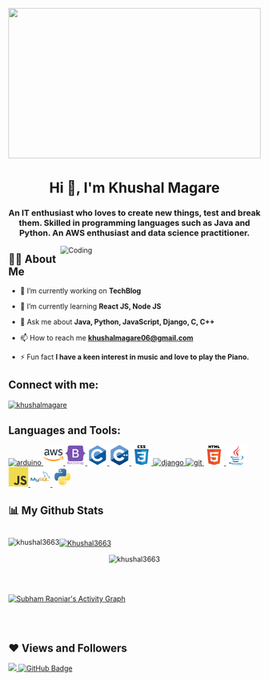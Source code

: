 <a href="#" ><img width="100%" heaight="auto" src="https://i.imgur.com/iXuL1HG.png" height="300px"></a>
<h1 align="center">Hi 👋, I'm Khushal Magare</h1>
<h3 align="center">An IT enthusiast who loves to create new things, test and break them. Skilled in programming languages such as Java and Python. An AWS enthusiast and data science practitioner.</h3>
<img align="right" alt="Coding" width="400" src="https://cdn.dribbble.com/users/1162077/screenshots/3848914/programmer.gif">

<!-- <p align="left"> <img src="https://komarev.com/ghpvc/?username=khushal3663&label=Profile%20views&color=0e75b6&style=flat" alt="khushal3663" /> </p> -->

## 🙋‍♂️ About Me

- 🔭 I’m currently working on **TechBlog**

- 🌱 I’m currently learning **React JS, Node JS**

- 💬 Ask me about **Java, Python, JavaScript, Django, C, C++**

- 📫 How to reach me **khushalmagare06@gmail.com**

- ⚡ Fun fact **I have a keen interest in music and love to play the Piano.**

## Connect with me:
<p align="left">
<a href="https://linkedin.com/in/khushalmagare" target="blank"><img align="center" src="https://raw.githubusercontent.com/rahuldkjain/github-profile-readme-generator/master/src/images/icons/Social/linked-in-alt.svg" alt="khushalmagare" height="30" width="40" /></a>
</p>

## Languages and Tools:
<p align="left"> <a href="https://www.arduino.cc/" target="_blank" rel="noreferrer"> <img src="https://cdn.worldvectorlogo.com/logos/arduino-1.svg" alt="arduino" width="40" height="40"/> </a> <a href="https://aws.amazon.com" target="_blank" rel="noreferrer"> <img src="https://raw.githubusercontent.com/devicons/devicon/master/icons/amazonwebservices/amazonwebservices-original-wordmark.svg" alt="aws" width="40" height="40"/> </a> <a href="https://getbootstrap.com" target="_blank" rel="noreferrer"> <img src="https://raw.githubusercontent.com/devicons/devicon/master/icons/bootstrap/bootstrap-plain-wordmark.svg" alt="bootstrap" width="40" height="40"/> </a> <a href="https://www.cprogramming.com/" target="_blank" rel="noreferrer"> <img src="https://raw.githubusercontent.com/devicons/devicon/master/icons/c/c-original.svg" alt="c" width="40" height="40"/> </a> <a href="https://www.w3schools.com/cpp/" target="_blank" rel="noreferrer"> <img src="https://raw.githubusercontent.com/devicons/devicon/master/icons/cplusplus/cplusplus-original.svg" alt="cplusplus" width="40" height="40"/> </a> <a href="https://www.w3schools.com/css/" target="_blank" rel="noreferrer"> <img src="https://raw.githubusercontent.com/devicons/devicon/master/icons/css3/css3-original-wordmark.svg" alt="css3" width="40" height="40"/> </a> <a href="https://www.djangoproject.com/" target="_blank" rel="noreferrer"> <img src="https://cdn.worldvectorlogo.com/logos/django.svg" alt="django" width="40" height="40"/> </a> <a href="https://git-scm.com/" target="_blank" rel="noreferrer"> <img src="https://www.vectorlogo.zone/logos/git-scm/git-scm-icon.svg" alt="git" width="40" height="40"/> </a> <a href="https://www.w3.org/html/" target="_blank" rel="noreferrer"> <img src="https://raw.githubusercontent.com/devicons/devicon/master/icons/html5/html5-original-wordmark.svg" alt="html5" width="40" height="40"/> </a> <a href="https://www.java.com" target="_blank" rel="noreferrer"> <img src="https://raw.githubusercontent.com/devicons/devicon/master/icons/java/java-original.svg" alt="java" width="40" height="40"/> </a> <a href="https://developer.mozilla.org/en-US/docs/Web/JavaScript" target="_blank" rel="noreferrer"> <img src="https://raw.githubusercontent.com/devicons/devicon/master/icons/javascript/javascript-original.svg" alt="javascript" width="40" height="40"/> </a> <a href="https://www.mysql.com/" target="_blank" rel="noreferrer"> <img src="https://raw.githubusercontent.com/devicons/devicon/master/icons/mysql/mysql-original-wordmark.svg" alt="mysql" width="40" height="40"/> </a> <a href="https://www.python.org" target="_blank" rel="noreferrer"> <img src="https://raw.githubusercontent.com/devicons/devicon/master/icons/python/python-original.svg" alt="python" width="40" height="40"/> </a> </p>

## 📊 My Github Stats

  <br/>
<a href="https://github.com/Khushal3663/github-readme-stats"><img align="center" src="https://github-readme-stats.vercel.app/api?username=Khushal3663&show_icons=true&count_private=true&theme=react&hide_border=true&bg_color=0D1117" alt="Khushal3663" /></a>
<a href="https://github.com/Khushal3663/github-readme-stats"><img align="left" src="https://github-readme-stats.vercel.app/api/top-langs?username=khushal3663&langs_count=8&count_private=true&layout=compact&theme=react&hide_border=true&bg_color=0D1117" alt="khushal3663" /></a>



<p align="center">
  <img align="center" src="https://github-readme-streak-stats.herokuapp.com/?user=khushal3663&theme=black-ice&hide_border=true&stroke=0000&background=060A0CD0" alt="khushal3663" />
</p>

<br/>
<br/>

<a href="https://github.com/Khushal3663/github-readme-activity-graph"><img alt="Subham Raoniar's Activity Graph" src="https://activity-graph.herokuapp.com/graph?username=Khushal3663&bg_color=0D1117&color=5BCDEC&line=5BCDEC&point=FFFFFF&hide_border=true" /></a>

<br/>
<br/>

## ❤ Views and Followers

<a href="https://github.com/Khushal3663/github-profile-views-counter">
    <img src="https://komarev.com/ghpvc/?username=Khushal3663">
</a>
<a href="https://github.com/Khushal3663?tab=followers"><img src="https://img.shields.io/github/followers/Khushal3663?label=Followers&style=social" alt="GitHub Badge"></a>
